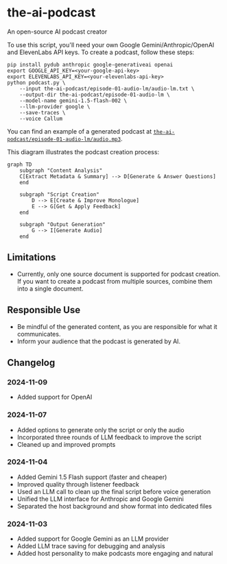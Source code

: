 # the-ai-podcast
An open-source AI podcast creator

To use this script, you'll need your own Google Gemini/Anthropic/OpenAI and ElevenLabs API keys. To create a podcast, follow these steps:

```
pip install pydub anthropic google-generativeai openai
export GOOGLE_API_KEY=<your-google-api-key>
export ELEVENLABS_API_KEY=<your-elevenlabs-api-key>
python podcast.py \
    --input the-ai-podcast/episode-01-audio-lm/audio-lm.txt \
    --output-dir the-ai-podcast/episode-01-audio-lm \
    --model-name gemini-1.5-flash-002 \
    --llm-provider google \
    --save-traces \
    --voice Callum
```

You can find an example of a generated podcast at [`the-ai-podcast/episode-01-audio-lm/audio.mp3`](the-ai-podcast/episode-01-audio-lm/audio.mp3).


This diagram illustrates the podcast creation process:
```mermaid
graph TD
    subgraph "Content Analysis"
    C[Extract Metadata & Summary] --> D[Generate & Answer Questions]
    end

    subgraph "Script Creation"
        D --> E[Create & Improve Monologue]
        E --> G[Get & Apply Feedback]
    end

    subgraph "Output Generation"
        G --> I[Generate Audio]
    end
```

## Limitations

- Currently, only one source document is supported for podcast creation. If you want to create a podcast from multiple sources, combine them into a single document.

## Responsible Use

- Be mindful of the generated content, as you are responsible for what it communicates.
- Inform your audience that the podcast is generated by AI.

## Changelog

### 2024-11-09
- Added support for OpenAI

### 2024-11-07
- Added options to generate only the script or only the audio
- Incorporated three rounds of LLM feedback to improve the script
- Cleaned up and improved prompts

### 2024-11-04
- Added Gemini 1.5 Flash support (faster and cheaper)
- Improved quality through listener feedback
- Used an LLM call to clean up the final script before voice generation
- Unified the LLM interface for Anthropic and Google Gemini
- Separated the host background and show format into dedicated files

### 2024-11-03
- Added support for Google Gemini as an LLM provider
- Added LLM trace saving for debugging and analysis
- Added host personality to make podcasts more engaging and natural
